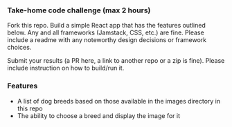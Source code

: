 ### Take-home code challenge (max 2 hours)

Fork this repo. Build a simple React app that has the features outlined below. Any and all frameworks (Jamstack, CSS, 
etc.) are fine. Please include a readme with any noteworthy design decisions or framework choices.

Submit your results (a PR here, a link to another repo or a zip is fine). Please include instruction on how to 
build/run it.

### Features
  - A list of dog breeds based on those available in the images directory in this repo
  - The ability to choose a breed and display the image for it

